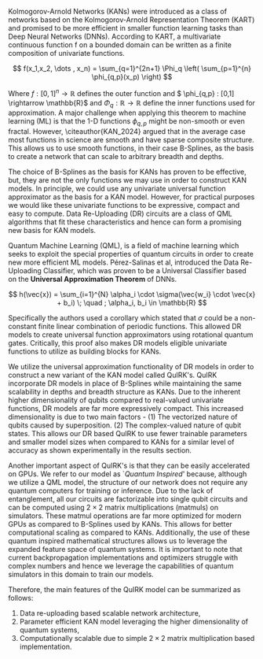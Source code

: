 Kolmogorov-Arnold Networks (KANs) were introduced as a class of networks based on the Kolmogorov-Arnold Representation Theorem (KART) and promised to be more efficient in smaller function learning tasks than Deep Neural Networks (DNNs). According to KART, a multivariate continuous function f on a bounded domain can be written as a finite composition of univariate functions.

$$
    f(x_1,x_2, \dots , x_n) = \sum_{q=1}^{2n+1} \Phi_q \left( \sum_{p=1}^{n} \phi_{q,p}(x_p) \right)
$$

Where $f: [0,1]^n \rightarrow \mathbb{R}$ defines the outer function and $ \phi_{q,p} : [0,1] \rightarrow \mathbb{R}$ and $\Phi_q : \mathbb{R} \rightarrow \mathbb{R}$ define the inner functions used for approximation. A major challenge when applying this theorem to machine learning (ML) is that the 1-D functions $\phi_{q,p}$ might be non-smooth or even fractal. However, \citeauthor{KAN_2024} argued that in the average case most functions in science are smooth and have sparse composite structure. This allows us to use smooth functions, in their case B-Splines, as the basis to create a network that can scale to arbitrary breadth and depths.

The choice of B-Splines as the basis for KANs has proven to be effective, but, they are not the only functions we may use in order to construct KAN models. In principle, we could use any univariate universal function approximator as the basis for a KAN model. However, for practical purposes we would like these univariate functions to be expressive, compact and easy to compute. Data Re-Uploading (DR) circuits are a class of QML algorithms that fit these characteristics and hence can form a promising new basis for KAN models.

Quantum Machine Learning (QML), is a field of machine learning which seeks to exploit the special properties of quantum circuits in order to create new more efficient ML models. Pérez-Salinas et al, introduced the Data Re-Uploading Classifier, which was proven to be a Universal Classifier based on the **Universal Approximation Theorem** of DNNs.

$$
    h(\vec{x}) = \sum_{i=1}^{N} \alpha_i \cdot \sigma(\vec{w_i} \cdot \vec{x} + b_i) \; \quad ; \alpha_i, b_i \in \mathbb{R}
$$

Specifically the authors used a corollary which stated that $\sigma$ could be a non-constant finite linear combination of periodic functions. This allowed DR models to create universal function approximators using rotational quantum gates. Critically, this proof also makes DR models eligible univariate functions to utilize as building blocks for KANs.

We utilize the universal approximation functionality of DR models in order to construct a new variant of the KAN model called QuIRK's. QuIRK incorporate DR models in place of B-Splines while maintaining the same scalability in depths and breadth structure as KANs. Due to the inherent higher dimensionality of qubits  compared to real-valued univariate functions, DR models are far more expressively compact. This increased dimensionality is due to two main factors - (1) The vectorized nature of qubits caused by superposition. (2) The complex-valued nature of qubit states. This allows our DR based QuIRK to use fewer trainable parameters and smaller model sizes when compared to KANs for a similar level of accuracy as shown experimentally in the results section.

Another important aspect of QuIRK's is that they can be easily accelerated on GPUs. We refer to our model as `*Quantum Inspired*' because, although we utilize a QML model, the structure of our network does not require any quantum computers for training or inference. Due to the lack of entanglement, all our circuits are factorizable into single qubit circuits and can be computed using $2\times 2$ matrix multiplications (matmuls) on simulators. These matmul operations are far more optimized for modern GPUs as compared to B-Splines used by KANs. This allows for better computational scaling as compared to KANs. Additionally, the use of these quantum inspired mathematical structures allows us to leverage the expanded feature space of  quantum systems. It is important to note that current backpropagation implementations and optimizers struggle with complex numbers and hence we leverage the capabilities of quantum simulators in this domain to train our models.

Therefore, the main features of the QuIRK model can be summarized as follows:
1. Data re-uploading based scalable network architecture,
2. Parameter efficient KAN model leveraging the higher dimensionality of quantum systems,
3. Computationally scalable due to simple $2 \times 2$ matrix multiplication based implementation.
